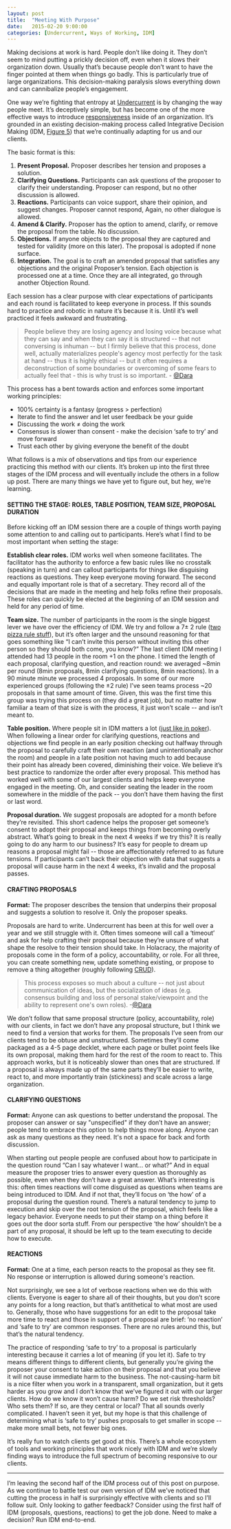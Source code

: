 ```yaml
---
layout: post
title:  "Meeting With Purpose"
date:   2015-02-20 9:00:00
categories: [Undercurrent, Ways of Working, IDM]
---
```


Making decisions at work is hard. People don’t like doing it. They don’t seem to mind putting a prickly decision off, even when it slows their organization down. Usually that’s because people don’t want to have the finger pointed at them when things go badly. This is particularly true of large organizations. This decision-making paralysis slows everything down and can cannibalize people’s engagement.

One way we’re fighting that entropy at [Undercurrent](http://undercurrent.com) is by changing the way people meet. It’s deceptively simple, but has become one of the more effective ways to introduce [responsiveness](http://www.responsive.org/manifesto) inside of an organization. It’s grounded in an existing decision-making process called Integrative Decision Making (IDM, [Figure 5](http://governance.server306.com/wp-content/uploads/2010/02/Creative-Forces-of-Self-Organization1.pdf)) that we’re continually adapting for us and our clients.

The basic format is this:

1. **Present Proposal.** Proposer describes her tension and proposes a solution.
2. **Clarifying Questions.** Participants can ask questions of the proposer to clarify their understanding. Proposer can respond, but no other discussion is allowed.
3. **Reactions.** Participants can voice support, share their opinion, and suggest changes. Proposer cannot respond, Again, no other dialogue is allowed. 
4. **Amend & Clarify.** Proposer has the option to amend, clarify, or remove the proposal from the table. No discussion.
5. **Objections.** If anyone objects to the proposal they are captured and tested for validity (more on this later). The proposal is adopted if none surface.
6. **Integration.** The goal is to craft an amended proposal that satisfies any objections and the original Proposer’s tension. Each objection is processed one at a time. Once they are all integrated, go through another Objection Round.

Each session has a clear purpose with clear expectations of participants and each round is facilitated to keep everyone in process. If this sounds hard to practice and robotic in nature it’s because it is. Until it’s well practiced it feels awkward and frustrating.

> People believe they are losing agency and losing voice because what they can say and when they can say it is structured -- that not conversing is inhuman -- but I firmly believe that this process, done well, actually materializes people's agency most perfectly for the task at hand -- thus it is highly ethical -- but it often requires a deconstruction of some boundaries or overcoming of some fears to actually feel that - this is why trust is so important. - [@Dara](http://twitter.com/thisisdara)

This process has a bent towards action and enforces some important working principles: 

* 100% certainty is a fantasy (progress > perfection)
* Iterate to find the answer and let user feedback be your guide
* Discussing the work ≠ doing the work
* Consensus is slower than consent - make the decision ‘safe to try’ and move forward
* Trust each other by giving everyone the benefit of the doubt

What follows is a mix of observations and tips from our experience practicing this method with our clients. It’s broken up into the first three stages of the IDM process and will eventually include the others in a follow up post. There are many things we have yet to figure out, but hey, we’re learning.

#### SETTING THE STAGE: ROLES, TABLE POSITION, TEAM SIZE, PROPOSAL DURATION
Before kicking off an IDM session there are a couple of things worth paying some attention to and calling out to participants. Here’s what I find to be most important when setting the stage:

**Establish clear roles.** IDM works well when someone facilitates. The facilitator has the authority to enforce a few basic rules like no crosstalk (speaking in turn) and can callout participants for things like disguising reactions as questions. They keep everyone moving forward. The second and equally important role is that of a secretary. They record all of the decisions that are made in the meeting and help folks refine their proposals. These roles can quickly be elected at the beginning of an IDM session and held for any period of time.

**Team size.** The number of participants in the room is the single biggest lever we have over the efficiency of IDM. We try and follow a 7&plusmn; 2 rule ([two pizza rule stuff](http://www.businessinsider.com/jeff-bezos-two-pizza-rule-for-productive-meetings-2013-10)), but it’s often larger and the unsound reasoning for that goes something like “I can’t invite this person without inviting this other person so they should both come, you know?” The last client IDM meeting I attended had 13 people in the room +1 on the phone. I timed the length of each proposal, clarifying question, and reaction round: we averaged ~8min per round (8min proposals, 8min clarifying questions, 8min reactions). In a 90 minute minute we processed 4 proposals. In some of our more experienced groups (following the &plusmn;2 rule) I’ve seen teams process ~20 proposals in that same amount of time. Given, this was the first time this group was trying this process on (they did a great job), but no matter how familiar a team of that size is with the process, it just won’t scale -- and isn’t meant to.

**Table position.** Where people sit in IDM matters a lot ([just like in poker](http://en.wikipedia.org/wiki/Position_%28poker%29)). When following a linear order for clarifying questions, reactions and objections we find people in an early position checking out halfway through the proposal to carefully craft their own reaction (and unintentionally anchor the room) and people in a late position not having much to add because their point has already been covered, diminishing their voice. We believe it’s best practice to randomize the order after every proposal. This method has worked well with some of our largest clients and helps keep everyone engaged in the meeting. Oh, and consider seating the leader in the room somewhere in the middle of the pack -- you don’t have them having the first or last word.

**Proposal duration.** We suggest proposals are adopted for a month before they’re revisited. This short cadence helps the proposer get someone’s consent to adopt their proposal and keeps things from becoming overly abstract. What’s going to break in the next 4 weeks if we try this? It is really going to do any harm to our business? It’s easy for people to dream up reasons a proposal might fail -- those are affectionately referred to as future tensions. If participants can’t back their objection with data that suggests a proposal will cause harm in the next 4 weeks, it’s invalid and the proposal passes.

#### CRAFTING PROPOSALS

**Format:** The proposer describes the tension that underpins their proposal and suggests a solution to resolve it. Only the proposer speaks.

Proposals are hard to write. Undercurrent has been at this for well over a year and we still struggle with it. Often times someone will call a ‘timeout’ and ask for help crafting their proposal because they’re unsure of what shape the resolve to their tension should take. In Holacracy, the majority of proposals come in the form of a policy, accountability, or role. For all three, you can create something new, update something existing, or propose to remove a thing altogether (roughly following [CRUD](http://en.wikipedia.org/wiki/Create,_read,_update_and_delete)). 

> This process exposes so much about a culture -- not just about communication of ideas, but the socialization of ideas (e.g. consensus building and loss of personal stake/viewpoint and the ability to represent one's own roles). -[@Dara](http://twitter.com/thisisdara)

We don’t follow that same proposal structure (policy, accountability, role) with our clients, in fact we don’t have any proposal structure, but I think we need to find a version that works for them. The proposals I’ve seen from our clients tend to be obtuse and unstructured. Sometimes they’ll come packaged as a 4-5 page decklet, where each page or bullet point feels like its own proposal, making them hard for the rest of the room to react to. This approach works, but it is noticeably slower than ones that are structured. If a proposal is always made up of the same parts they’ll be easier to write, react to, and more importantly train (stickiness) and scale across a large organization.

#### CLARIFYING QUESTIONS

**Format:** Anyone can ask questions to better understand the proposal. The proposer can answer or say "unspecified" if they don’t have an answer; people tend to embrace this option to help things move along. Anyone can ask as many questions as they need. It's not a space for back and forth discussion.

When starting out people people are confused about how to participate in the question round “Can I say whatever I want… or what?” And in equal measure the proposer tries to answer every question as thoroughly as possible, even when they don’t have a great answer. 
What’s interesting is this: often times reactions will come disguised as questions when teams are being introduced to IDM. And if not that, they’ll focus on ‘the how’ of a proposal during the question round. There’s a natural tendency to jump to execution and skip over the root tension of the proposal, which feels like a legacy behavior. Everyone needs to put their stamp on a thing before it goes out the door sorta stuff.  From our perspective ‘the how’ shouldn’t be a part of any proposal, it should be left up to the team executing to decide how to execute.


#### REACTIONS

**Format:** One at a time, each person reacts to the proposal as they see fit. No response or interruption is allowed during someone's reaction.

Not surprisingly, we see a lot of verbose reactions when we do this with clients. Everyone is eager to share all of their thoughts, but you don’t score any points for a long reaction, but that’s antithetical to what most are used to. Generally, those who have suggestions for an edit to the proposal take more time to react and those in support of a proposal are brief: ‘no reaction’ and ‘safe to try’ are common responses. There are no rules around this, but that’s the natural tendency.

The practice of responding ‘safe to try’ to a proposal is particularly interesting because it carries a lot of meaning (if you let it). Safe to try means different things to different clients, but generally you’re giving the proposer your consent to take action on their proposal and that you believe it will not cause immediate harm to the business. The not-causing-harm bit is a nice filter when you work in a transparent, small organization, but it gets harder as you grow and I don’t know that we’ve figured it out with our larger clients. How do we know it won’t cause harm? Do we set risk thresholds? Who sets them? If so, are they central or local? That all sounds overly complicated. I haven’t seen it yet, but my hope is that this challenge of determining what is ‘safe to try’ pushes proposals to get smaller in scope -- make more small bets, not fewer big ones.

It’s really fun to watch clients get good at this. There’s a whole ecosystem of tools and working principles that work nicely with IDM and we’re slowly finding ways to introduce the full spectrum of becoming responsive to our clients. 

---

I’m leaving the second half of the IDM process out of this post on purpose. As we continue to battle test our own version of IDM we’ve noticed that cutting the process in half is surprisingly effective with clients and so I’ll follow suit. Only looking to gather feedback? Consider using the first half of IDM (proposals, questions, reactions) to get the job done. Need to make a decision? Run IDM end-to-end.

[jekyll-gh]: https://github.com/mojombo/jekyll
[jekyll]:    http://jekyllrb.com

